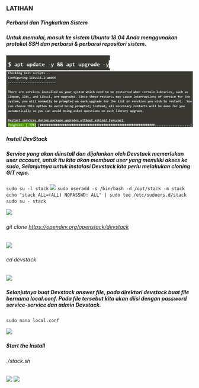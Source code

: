 ### LATIHAN
##### Perbarui dan Tingkatkan Sistem
##### Untuk memulai, masuk ke sistem Ubuntu 18.04 Anda menggunakan protokol SSH dan perbarui & perbarui repositori sistem.
![](https://github.com/Tyassasmita/tekn-cloud-computing/blob/master/minggu-04/Screenshot_0.png)
![](https://github.com/Tyassasmita/tekn-cloud-computing/blob/master/minggu-04/Screenshot_1.png)
##### Install DevStack
##### Service yang akan diinstall dan dijalankan oleh Devstack memerlukan user account, untuk itu kita akan membuat user yang memiliki akses ke sudo, Selanjutnya untuk instalasi Devstack kita perlu melakukan cloning GIT repo.
``` sudo su -l stack ```
![](https://github.com/Tyassasmita/tekn-cloud-computing/blob/master/minggu-04/Screenshot_3.png)
```sudo useradd -s /bin/bash -d /opt/stack -m stack ```
```echo "stack ALL=(ALL) NOPASSWD: ALL" | sudo tee /etc/sudoers.d/stack```
```sudo su - stack```

![](https://github.com/Tyassasmita/tekn-cloud-computing/blob/master/minggu-04/1.jpg)
###### git clone https://opendev.org/openstack/devstack
![](https://github.com/Tyassasmita/tekn-cloud-computing/blob/master/minggu-04/2.jpg)
######  cd devstack
![](https://github.com/Tyassasmita/tekn-cloud-computing/blob/master/minggu-04/3.jpg)
##### Selanjutnya buat Devstack answer file, pada direktori devstack buat file bernama local.conf. Pada file tersebut kita akan diisi dengan password service-service dan admin Devstack.
``` sudo nano local.conf ```

![](https://github.com/Tyassasmita/tekn-cloud-computing/blob/master/minggu-04/Screenshot_6.png)
##### Start the Install
###### ./stack.sh
![](https://github.com/Tyassasmita/tekn-cloud-computing/blob/master/minggu-04/4.jpg)
![](https://github.com/Tyassasmita/tekn-cloud-computing/blob/master/minggu-04/5.jpg)
